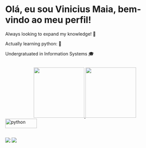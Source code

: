 # Olá, eu sou Vinicius Maia, bem-vindo ao meu perfil!
Always looking to expand my knowledge! 🔭
 
 Actually learning python: 🐍

 Undergratuated in Information Systems 🎓
##

<div align="center">
  <a href="https://github.com/ViniciusMaiaM">
  <img height="160cm" src="https://github-readme-stats.vercel.app/api?username=ViniciusMaiaM&show_icons=true&theme=radical&include_all_commits=true&count_private=true"/>
  <img height="160cm" src="https://github-readme-stats.vercel.app/api/top-langs/?username=ViniciusMaiaM&layout=compact&langs_count=7&theme=radical"/>
</div>

<div style = "dysplay: inline_block">
  <img align = "center" alt = "python" height = "30" width = "100" src = "https://cdn.jsdelivr.net/gh/devicons/devicon/icons/python/python-original.svg">
</div>

##


<div> 
  <a href = "mailto:viniciusmaiamarinho1@gmail.com"><img src="https://img.shields.io/badge/Gmail-D14836?style=for-the-badge&logo=gmail&logoColor=white"></a>
  <a href="https://www.linkedin.com/in/vinicius-maia-545000239/" target="_blank"><img src="https://img.shields.io/badge/-LinkedIn-%230077B5?style=for-the-badge&logo=linkedin&logoColor=white" target="_blank"></a> 
</div>

<!---
ViniciusMaiaM/ViniciusMaiaM is a ✨ special ✨ repository because its `README.md` (this file) appears on your GitHub profile.
You can click the Preview link to take a look at your changes.
--->
